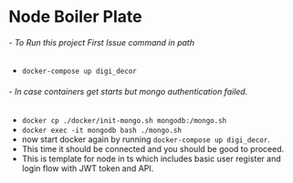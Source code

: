 # Node Boiler Plate

###### - To Run this project First Issue command in path

- `docker-compose up digi_decor`

###### - In case containers get starts but mongo authentication failed.

- `docker cp ./docker/init-mongo.sh mongodb:/mongo.sh`
- `docker exec -it mongodb bash ./mongo.sh`
- now start docker again by running `docker-compose up digi_decor`.
- This time it should be connected and you should be good to proceed.
- This is template for node in ts which includes basic user register and login flow with JWT token and API.